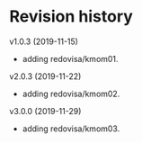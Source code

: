 Revision history
=================

v1.0.3  (2019-11-15)

* adding redovisa/kmom01.

v2.0.3  (2019-11-22)

* adding redovisa/kmom02.

v3.0.0  (2019-11-29)

* adding redovisa/kmom03.
